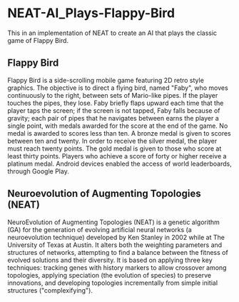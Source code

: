 # NEAT-AI_Plays-Flappy-Bird
This in an implementation of NEAT to create an AI that plays the classic game of Flappy Bird.

## Flappy Bird
Flappy Bird is a side-scrolling mobile game featuring 2D retro style graphics. The objective is to direct a flying bird, named "Faby", who moves continuously to the right, between sets of Mario-like pipes. If the player touches the pipes, they lose. Faby briefly flaps upward each time that the player taps the screen; if the screen is not tapped, Faby falls because of gravity; each pair of pipes that he navigates between earns the player a single point, with medals awarded for the score at the end of the game. No medal is awarded to scores less than ten. A bronze medal is given to scores between ten and twenty. In order to receive the silver medal, the player must reach twenty points. The gold medal is given to those who score at least thirty points. Players who achieve a score of forty or higher receive a platinum medal. Android devices enabled the access of world leaderboards, through Google Play.

## Neuroevolution of Augmenting Topologies (NEAT)
NeuroEvolution of Augmenting Topologies (NEAT) is a genetic algorithm (GA) for the generation of evolving artificial neural networks (a neuroevolution technique) developed by Ken Stanley in 2002 while at The University of Texas at Austin. It alters both the weighting parameters and structures of networks, attempting to find a balance between the fitness of evolved solutions and their diversity. It is based on applying three key techniques: tracking genes with history markers to allow crossover among topologies, applying speciation (the evolution of species) to preserve innovations, and developing topologies incrementally from simple initial structures ("complexifying").
